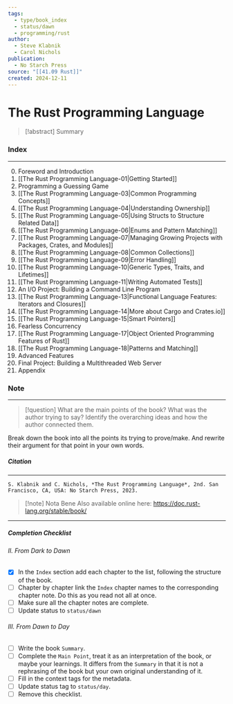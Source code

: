 ```yaml
---
tags:
  - type/book_index
  - status/dawn
  - programming/rust
author:
  - Steve Klabnik
  - Carol Nichols
publication:
  - No Starch Press
source: "[[41.09 Rust]]"
created: 2024-12-11
---
```

# **The Rust Programming Language**

> [!abstract] Summary
### **Index**
---
0. Foreword and Introduction
1. [[The Rust Programming Language-01|Getting Started]]
2. Programming a Guessing Game
3. [[The Rust Programming Language-03|Common Programming Concepts]]
4. [[The Rust Programming Language-04|Understanding Ownership]]
5. [[The Rust Programming Language-05|Using Structs to Structure Related Data]]
6. [[The Rust Programming Language-06|Enums and Pattern Matching]]
7. [[The Rust Programming Language-07|Managing Growing Projects with Packages, Crates, and Modules]]
8. [[The Rust Programming Language-08|Common Collections]]
9. [[The Rust Programming Language-09|Error Handling]]
10. [[The Rust Programming Language-10|Generic Types, Traits, and Lifetimes]]
11. [[The Rust Programming Language-11|Writing Automated Tests]]
12. An I/O Project: Building a Command Line Program
13. [[The Rust Programming Language-13|Functional Language Features: Iterators and Closures]]
14. [[The Rust Programming Language-14|More about Cargo and Crates.io]]
15. [[The Rust Programming Language-15|Smart Pointers]]
16. Fearless Concurrency
17. [[The Rust Programming Language-17|Object Oriented Programming Features of Rust]]
18. [[The Rust Programming Language-18|Patterns and Matching]]
19. Advanced Features
20. Final Project: Building a Multithreaded Web Server
21. Appendix
### **Note**
---

> [!question] What are the main points of the book?
> What was the author trying to say? Identify the overarching ideas and how the author connected them.

Break down the book into all the points its trying to prove/make. And rewrite their argument for that point in your own words.
##### **Citation**
---
```
S. Klabnik and C. Nichols, *The Rust Programming Language*, 2nd. San Francisco, CA, USA: No Starch Press, 2023.
```

> [!note] Nota Bene
> Also available online here: https://doc.rust-lang.org/stable/book/



---
##### Completion Checklist
###### II. From Dark to Dawn
- [x] In the `Index` section add each chapter to the list, following the structure of the book.
- [ ] Chapter by chapter link the `Index` chapter names to the corresponding chapter note. Do this as you read not all at once.
- [ ] Make sure all the chapter notes are complete.
- [ ] Update status to `status/dawn`
###### III. From Dawn to Day
- [ ] Write the book `Summary`.
- [ ] Complete the `Main Point`, treat it as an interpretation of the book, or maybe your learnings. It differs from the `Summary` in that it is not a rephrasing of the book but your own original understanding of it.
- [ ] Fill in the context tags for the metadata.
- [ ] Update status tag to `status/day`.
- [ ] Remove this checklist.